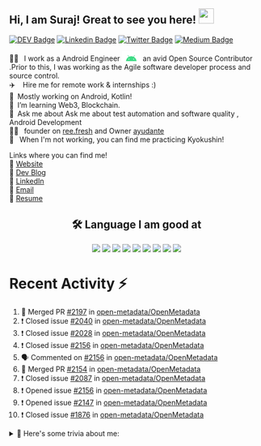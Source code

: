 ## Hi, I am Suraj! Great to see you here! <img src="https://raw.githubusercontent.com/aemmadi/aemmadi/master/wave.gif" width="30px" height="30px">

[![DEV Badge](https://img.shields.io/badge/-DEV.to-000?style=flat-square&logo=dev.to&logoColor=white&link=https://dev.to/samycici/)](https://dev.to/surajsahani)
[![Linkedin Badge](https://img.shields.io/badge/-LinkedIn-blue?style=flat-square&logo=Linkedin&logoColor=white&link=https://www.linkedin.com/in/samantacici/)](https://www.linkedin.com/in/surajsahani/)
[![Twitter Badge](https://img.shields.io/badge/-Twitter-1ca0f1?style=flat-square&labelColor=1ca0f1&logo=twitter&logoColor=white&link=https://twitter.com/samantacicilia)](https://twitter.com/martial_coder)
[![Medium Badge](https://img.shields.io/badge/-@martialcoder-03a57a?style=flat-square&labelColor=000000&logo=Medium&link=https://medium.com/@martialcoder)](https://medium.com/@martialcoder)
<!--
**surajsahani/surajsahani** is a ✨ _special_ ✨ repository because its `README.md` (this file) appears on your GitHub profile.

Here are some ideas to get you started:
-->
👨‍🎓 &ensp;I work as a Android Engineer <img src="https://github.com/1ud0v1c/1ud0v1c/blob/master/android.png" height=20 /> an avid Open Source Contributor .Prior to this, I was working as the  Agile software developer process and source control.<br> ✈️ &ensp;  Hire me for remote work & internships :) <br>🔭&ensp;Mostly working on Android, Kotlin!<br>🌱&ensp;I’m  learning Web3, Blockchain.<br>💬&ensp;Ask me about Ask me about test automation and software quality , Android Development<br> 👨‍💼&ensp; founder on <a href="https://reefresh.space/" target="_blank">ree.fresh</a> and Owner <a href="https://github.com/ayudanteIndia" target="_blank">ayudante</a>
 <br> 🥋&ensp;  When I'm not working, you can find me practicing Kyokushin!<br>


Links where you can find me!<br>
📌   <a href="https://surajsahani.github.io/">Website</a><br>
📌   <a href="https://dev.to/surajsahani">Dev Blog</a><br>
📌   <a href="https://www.linkedin.com/in/surajsahani/">LinkedIn</a><br>
📌   <a href="surajkumarsahani1997@gmail.com">Email</a><br>
📌   <a href="https://documentcloud.adobe.com/link/review?uri=urn:aaid:scds:US:252959aa-8230-4a96-9858-eea6c6066646">Resume</a>
<!-- <a href="https://github.com/skydoves"><img alt="Profile" src="https://skydoves.github.io/badges/skydoves.svg"/></a> 
<a href="https://devlibrary.withgoogle.com/authors/skydoves"><img alt="Google Developers" src="https://skydoves.github.io/badges/google-developers-jaewoong.svg"/></a> 
<a href="https://medium.com/@skydoves"><img alt="Medium" src="https://skydoves.github.io/badges/Story-Medium.svg"/></a>
<a href="https://github.com/sponsors/skydoves"><img alt="Sponsors" src="https://skydoves.github.io/badges/badge_sponsors.svg"/></a>
</br></br> -->

 <h2 align="center"><b>🛠 Language I am good at </b></h2>

<p align="center">
  <img src="https://img.shields.io/badge/java-%23ED8B00.svg?style=for-the-badge&logo=java&logoColor=white">
  <img  src="https://img.shields.io/badge/Kotlin-8382E3?style=for-the-badge&logo=kotlin&logoColor=white">
  <img  src="https://img.shields.io/badge/Go-29BEB0?style=for-the-badge&logo=go&logoColor=white">
  <img src="https://img.shields.io/badge/dart-%230175C2.svg?style=for-the-badge&logo=dart&logoColor=white">
  <img src="https://img.shields.io/badge/Git-F05032?style=for-the-badge&logo=git&logoColor=white">
  <img src="https://img.shields.io/badge/Ubuntu-E95420?&style=for-the-badge&logo=ubuntu&logoColor=white">
  <img src="https://img.shields.io/badge/javascript-%23323330.svg?style=for-the-badge&logo=javascript&logoColor=%23F7DF1E">
  <img src="https://img.shields.io/badge/sqlite-%2307405e.svg?style=for-the-badge&logo=sqlite&logoColor=white">
  <img src="https://img.shields.io/badge/typescript-%23007ACC.svg?style=for-the-badge&logo=typescript&logoColor=white">
</p>

# Recent Activity :zap:

<!--START_SECTION:activity-->
1. 🎉 Merged PR [#2197](https://github.com/open-metadata/OpenMetadata/pull/2197) in [open-metadata/OpenMetadata](https://github.com/open-metadata/OpenMetadata)
2. ❗️ Closed issue [#2040](https://github.com/open-metadata/OpenMetadata/issues/2040) in [open-metadata/OpenMetadata](https://github.com/open-metadata/OpenMetadata)
3. ❗️ Closed issue [#2028](https://github.com/open-metadata/OpenMetadata/issues/2028) in [open-metadata/OpenMetadata](https://github.com/open-metadata/OpenMetadata)
4. ❗️ Closed issue [#2156](https://github.com/open-metadata/OpenMetadata/issues/2156) in [open-metadata/OpenMetadata](https://github.com/open-metadata/OpenMetadata)
5. 🗣 Commented on [#2156](https://github.com/open-metadata/OpenMetadata/issues/2156) in [open-metadata/OpenMetadata](https://github.com/open-metadata/OpenMetadata)
6. 🎉 Merged PR [#2154](https://github.com/open-metadata/OpenMetadata/pull/2154) in [open-metadata/OpenMetadata](https://github.com/open-metadata/OpenMetadata)
7. ❗️ Closed issue [#2087](https://github.com/open-metadata/OpenMetadata/issues/2087) in [open-metadata/OpenMetadata](https://github.com/open-metadata/OpenMetadata)
8. ❗️ Opened issue [#2156](https://github.com/open-metadata/OpenMetadata/issues/2156) in [open-metadata/OpenMetadata](https://github.com/open-metadata/OpenMetadata)
9. ❗️ Opened issue [#2147](https://github.com/open-metadata/OpenMetadata/issues/2147) in [open-metadata/OpenMetadata](https://github.com/open-metadata/OpenMetadata)
10. ❗️ Closed issue [#1876](https://github.com/open-metadata/OpenMetadata/issues/1876) in [open-metadata/OpenMetadata](https://github.com/open-metadata/OpenMetadata)
<!--END_SECTION:activity-->


<details>
  <summary markdown="span">👀 Here's some trivia about me: </summary>
     Here's some trivia about me:

     * I am impacient and I do not ask for permission. I turn ideas into actionable items and I will make sure you are involved.
     * I enjoy receiving public praise, but private praise fuels me.
     * I can think about things from an engineer's mindset.
     * I am strong with program planning and documentation. I **love** taking notes during meetings. ✍️
     * I have a strong sense of ownership when it comes to work. Related to that, I do not like inefficiency and will look for any way to improve that.
     * I value stability and predictablity - I hate feeling uncomfortable. Sometimes I can react negatively to change but I do my best to embrace it and keep a positive mindset. I recognize that growing means feeling uncomfortable.
     * English is not my native language which can affect how I verbally express myself. I experience a lot of non-linear thinking in a mixture of Assamese and English, which reflects in my choice of words or sentence structure. In other words, I think as I speak.
     * I'm a sports enthusiast. , I have always been a creator. Altought I am extremely fulfilled, I'd still like to experiment with a different career in the future.
     * Prior to Android, I was an QA Engineer testing  very first android application codebase. That experience shaped me into the person and professional I am today. 
     * All those years working as a assurance engineer gave me a _pixel-perfect_ awareness. It's both a blessing and a curse.
     * As engineer, I am responsible for the product as a whole. You will see me involved in many, many different fronts: from process to hands-on coding.
     * I prototype low-fidelity first. You will not see me delivering bug free application until they are required in the development process. I prefer to gather ideas and work on them in words before delivering any "application".

</details>
